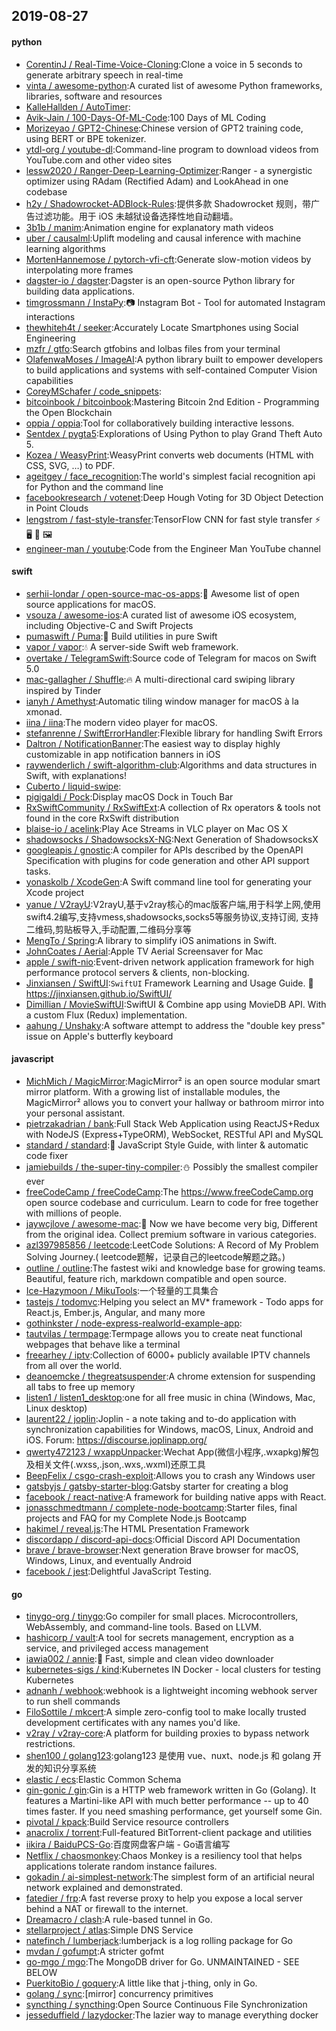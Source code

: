 ## 2019-08-27

#### python
* [CorentinJ / Real-Time-Voice-Cloning](https://github.com/CorentinJ/Real-Time-Voice-Cloning):Clone a voice in 5 seconds to generate arbitrary speech in real-time
* [vinta / awesome-python](https://github.com/vinta/awesome-python):A curated list of awesome Python frameworks, libraries, software and resources
* [KalleHallden / AutoTimer](https://github.com/KalleHallden/AutoTimer):
* [Avik-Jain / 100-Days-Of-ML-Code](https://github.com/Avik-Jain/100-Days-Of-ML-Code):100 Days of ML Coding
* [Morizeyao / GPT2-Chinese](https://github.com/Morizeyao/GPT2-Chinese):Chinese version of GPT2 training code, using BERT or BPE tokenizer.
* [ytdl-org / youtube-dl](https://github.com/ytdl-org/youtube-dl):Command-line program to download videos from YouTube.com and other video sites
* [lessw2020 / Ranger-Deep-Learning-Optimizer](https://github.com/lessw2020/Ranger-Deep-Learning-Optimizer):Ranger - a synergistic optimizer using RAdam (Rectified Adam) and LookAhead in one codebase
* [h2y / Shadowrocket-ADBlock-Rules](https://github.com/h2y/Shadowrocket-ADBlock-Rules):提供多款 Shadowrocket 规则，带广告过滤功能。用于 iOS 未越狱设备选择性地自动翻墙。
* [3b1b / manim](https://github.com/3b1b/manim):Animation engine for explanatory math videos
* [uber / causalml](https://github.com/uber/causalml):Uplift modeling and causal inference with machine learning algorithms
* [MortenHannemose / pytorch-vfi-cft](https://github.com/MortenHannemose/pytorch-vfi-cft):Generate slow-motion videos by interpolating more frames
* [dagster-io / dagster](https://github.com/dagster-io/dagster):Dagster is an open-source Python library for building data applications.
* [timgrossmann / InstaPy](https://github.com/timgrossmann/InstaPy):📷
Instagram Bot - Tool for automated Instagram interactions
* [thewhiteh4t / seeker](https://github.com/thewhiteh4t/seeker):Accurately Locate Smartphones using Social Engineering
* [mzfr / gtfo](https://github.com/mzfr/gtfo):Search gtfobins and lolbas files from your terminal
* [OlafenwaMoses / ImageAI](https://github.com/OlafenwaMoses/ImageAI):A python library built to empower developers to build applications and systems with self-contained Computer Vision capabilities
* [CoreyMSchafer / code_snippets](https://github.com/CoreyMSchafer/code_snippets):
* [bitcoinbook / bitcoinbook](https://github.com/bitcoinbook/bitcoinbook):Mastering Bitcoin 2nd Edition - Programming the Open Blockchain
* [oppia / oppia](https://github.com/oppia/oppia):Tool for collaboratively building interactive lessons.
* [Sentdex / pygta5](https://github.com/Sentdex/pygta5):Explorations of Using Python to play Grand Theft Auto 5.
* [Kozea / WeasyPrint](https://github.com/Kozea/WeasyPrint):WeasyPrint converts web documents (HTML with CSS, SVG, …) to PDF.
* [ageitgey / face_recognition](https://github.com/ageitgey/face_recognition):The world's simplest facial recognition api for Python and the command line
* [facebookresearch / votenet](https://github.com/facebookresearch/votenet):Deep Hough Voting for 3D Object Detection in Point Clouds
* [lengstrom / fast-style-transfer](https://github.com/lengstrom/fast-style-transfer):TensorFlow CNN for fast style transfer ⚡
🖥
🎨
🖼
* [engineer-man / youtube](https://github.com/engineer-man/youtube):Code from the Engineer Man YouTube channel

#### swift
* [serhii-londar / open-source-mac-os-apps](https://github.com/serhii-londar/open-source-mac-os-apps):🚀
Awesome list of open source applications for macOS.
* [vsouza / awesome-ios](https://github.com/vsouza/awesome-ios):A curated list of awesome iOS ecosystem, including Objective-C and Swift Projects
* [pumaswift / Puma](https://github.com/pumaswift/Puma):🐯
Build utilities in pure Swift
* [vapor / vapor](https://github.com/vapor/vapor):💧
A server-side Swift web framework.
* [overtake / TelegramSwift](https://github.com/overtake/TelegramSwift):Source code of Telegram for macos on Swift 5.0
* [mac-gallagher / Shuffle](https://github.com/mac-gallagher/Shuffle):🔥
A multi-directional card swiping library inspired by Tinder
* [ianyh / Amethyst](https://github.com/ianyh/Amethyst):Automatic tiling window manager for macOS à la xmonad.
* [iina / iina](https://github.com/iina/iina):The modern video player for macOS.
* [stefanrenne / SwiftErrorHandler](https://github.com/stefanrenne/SwiftErrorHandler):Flexible library for handling Swift Errors
* [Daltron / NotificationBanner](https://github.com/Daltron/NotificationBanner):The easiest way to display highly customizable in app notification banners in iOS
* [raywenderlich / swift-algorithm-club](https://github.com/raywenderlich/swift-algorithm-club):Algorithms and data structures in Swift, with explanations!
* [Cuberto / liquid-swipe](https://github.com/Cuberto/liquid-swipe):
* [pigigaldi / Pock](https://github.com/pigigaldi/Pock):Display macOS Dock in Touch Bar
* [RxSwiftCommunity / RxSwiftExt](https://github.com/RxSwiftCommunity/RxSwiftExt):A collection of Rx operators & tools not found in the core RxSwift distribution
* [blaise-io / acelink](https://github.com/blaise-io/acelink):Play Ace Streams in VLC player on Mac OS X
* [shadowsocks / ShadowsocksX-NG](https://github.com/shadowsocks/ShadowsocksX-NG):Next Generation of ShadowsocksX
* [googleapis / gnostic](https://github.com/googleapis/gnostic):A compiler for APIs described by the OpenAPI Specification with plugins for code generation and other API support tasks.
* [yonaskolb / XcodeGen](https://github.com/yonaskolb/XcodeGen):A Swift command line tool for generating your Xcode project
* [yanue / V2rayU](https://github.com/yanue/V2rayU):V2rayU,基于v2ray核心的mac版客户端,用于科学上网,使用swift4.2编写,支持vmess,shadowsocks,socks5等服务协议,支持订阅, 支持二维码,剪贴板导入,手动配置,二维码分享等
* [MengTo / Spring](https://github.com/MengTo/Spring):A library to simplify iOS animations in Swift.
* [JohnCoates / Aerial](https://github.com/JohnCoates/Aerial):Apple TV Aerial Screensaver for Mac
* [apple / swift-nio](https://github.com/apple/swift-nio):Event-driven network application framework for high performance protocol servers & clients, non-blocking.
* [Jinxiansen / SwiftUI](https://github.com/Jinxiansen/SwiftUI):`SwiftUI` Framework Learning and Usage Guide.
🚀
https://jinxiansen.github.io/SwiftUI/
* [Dimillian / MovieSwiftUI](https://github.com/Dimillian/MovieSwiftUI):SwiftUI & Combine app using MovieDB API. With a custom Flux (Redux) implementation.
* [aahung / Unshaky](https://github.com/aahung/Unshaky):A software attempt to address the "double key press" issue on Apple's butterfly keyboard

#### javascript
* [MichMich / MagicMirror](https://github.com/MichMich/MagicMirror):MagicMirror² is an open source modular smart mirror platform. With a growing list of installable modules, the MagicMirror² allows you to convert your hallway or bathroom mirror into your personal assistant.
* [pietrzakadrian / bank](https://github.com/pietrzakadrian/bank):Full Stack Web Application using ReactJS+Redux with NodeJS (Express+TypeORM), WebSocket, RESTful API and MySQL
* [standard / standard](https://github.com/standard/standard):🌟
JavaScript Style Guide, with linter & automatic code fixer
* [jamiebuilds / the-super-tiny-compiler](https://github.com/jamiebuilds/the-super-tiny-compiler):⛄️
Possibly the smallest compiler ever
* [freeCodeCamp / freeCodeCamp](https://github.com/freeCodeCamp/freeCodeCamp):The https://www.freeCodeCamp.org open source codebase and curriculum. Learn to code for free together with millions of people.
* [jaywcjlove / awesome-mac](https://github.com/jaywcjlove/awesome-mac): Now we have become very big, Different from the original idea. Collect premium software in various categories.
* [azl397985856 / leetcode](https://github.com/azl397985856/leetcode):LeetCode Solutions: A Record of My Problem Solving Journey.( leetcode题解，记录自己的leetcode解题之路。)
* [outline / outline](https://github.com/outline/outline):The fastest wiki and knowledge base for growing teams. Beautiful, feature rich, markdown compatible and open source.
* [Ice-Hazymoon / MikuTools](https://github.com/Ice-Hazymoon/MikuTools):一个轻量的工具集合
* [tastejs / todomvc](https://github.com/tastejs/todomvc):Helping you select an MV* framework - Todo apps for React.js, Ember.js, Angular, and many more
* [gothinkster / node-express-realworld-example-app](https://github.com/gothinkster/node-express-realworld-example-app):
* [tautvilas / termpage](https://github.com/tautvilas/termpage):Termpage allows you to create neat functional webpages that behave like a terminal
* [freearhey / iptv](https://github.com/freearhey/iptv):Collection of 6000+ publicly available IPTV channels from all over the world.
* [deanoemcke / thegreatsuspender](https://github.com/deanoemcke/thegreatsuspender):A chrome extension for suspending all tabs to free up memory
* [listen1 / listen1_desktop](https://github.com/listen1/listen1_desktop):one for all free music in china (Windows, Mac, Linux desktop)
* [laurent22 / joplin](https://github.com/laurent22/joplin):Joplin - a note taking and to-do application with synchronization capabilities for Windows, macOS, Linux, Android and iOS. Forum: https://discourse.joplinapp.org/
* [qwerty472123 / wxappUnpacker](https://github.com/qwerty472123/wxappUnpacker):Wechat App(微信小程序,.wxapkg)解包及相关文件(.wxss,.json,.wxs,.wxml)还原工具
* [BeepFelix / csgo-crash-exploit](https://github.com/BeepFelix/csgo-crash-exploit):Allows you to crash any Windows user
* [gatsbyjs / gatsby-starter-blog](https://github.com/gatsbyjs/gatsby-starter-blog):Gatsby starter for creating a blog
* [facebook / react-native](https://github.com/facebook/react-native):A framework for building native apps with React.
* [jonasschmedtmann / complete-node-bootcamp](https://github.com/jonasschmedtmann/complete-node-bootcamp):Starter files, final projects and FAQ for my Complete Node.js Bootcamp
* [hakimel / reveal.js](https://github.com/hakimel/reveal.js):The HTML Presentation Framework
* [discordapp / discord-api-docs](https://github.com/discordapp/discord-api-docs):Official Discord API Documentation
* [brave / brave-browser](https://github.com/brave/brave-browser):Next generation Brave browser for macOS, Windows, Linux, and eventually Android
* [facebook / jest](https://github.com/facebook/jest):Delightful JavaScript Testing.

#### go
* [tinygo-org / tinygo](https://github.com/tinygo-org/tinygo):Go compiler for small places. Microcontrollers, WebAssembly, and command-line tools. Based on LLVM.
* [hashicorp / vault](https://github.com/hashicorp/vault):A tool for secrets management, encryption as a service, and privileged access management
* [iawia002 / annie](https://github.com/iawia002/annie):👾
Fast, simple and clean video downloader
* [kubernetes-sigs / kind](https://github.com/kubernetes-sigs/kind):Kubernetes IN Docker - local clusters for testing Kubernetes
* [adnanh / webhook](https://github.com/adnanh/webhook):webhook is a lightweight incoming webhook server to run shell commands
* [FiloSottile / mkcert](https://github.com/FiloSottile/mkcert):A simple zero-config tool to make locally trusted development certificates with any names you'd like.
* [v2ray / v2ray-core](https://github.com/v2ray/v2ray-core):A platform for building proxies to bypass network restrictions.
* [shen100 / golang123](https://github.com/shen100/golang123):golang123 是使用 vue、nuxt、node.js 和 golang 开发的知识分享系统
* [elastic / ecs](https://github.com/elastic/ecs):Elastic Common Schema
* [gin-gonic / gin](https://github.com/gin-gonic/gin):Gin is a HTTP web framework written in Go (Golang). It features a Martini-like API with much better performance -- up to 40 times faster. If you need smashing performance, get yourself some Gin.
* [pivotal / kpack](https://github.com/pivotal/kpack):Build Service resource controllers
* [anacrolix / torrent](https://github.com/anacrolix/torrent):Full-featured BitTorrent-client package and utilities
* [iikira / BaiduPCS-Go](https://github.com/iikira/BaiduPCS-Go):百度网盘客户端 - Go语言编写
* [Netflix / chaosmonkey](https://github.com/Netflix/chaosmonkey):Chaos Monkey is a resiliency tool that helps applications tolerate random instance failures.
* [gokadin / ai-simplest-network](https://github.com/gokadin/ai-simplest-network):The simplest form of an artificial neural network explained and demonstrated.
* [fatedier / frp](https://github.com/fatedier/frp):A fast reverse proxy to help you expose a local server behind a NAT or firewall to the internet.
* [Dreamacro / clash](https://github.com/Dreamacro/clash):A rule-based tunnel in Go.
* [stellarproject / atlas](https://github.com/stellarproject/atlas):Simple DNS Service
* [natefinch / lumberjack](https://github.com/natefinch/lumberjack):lumberjack is a log rolling package for Go
* [mvdan / gofumpt](https://github.com/mvdan/gofumpt):A stricter gofmt
* [go-mgo / mgo](https://github.com/go-mgo/mgo):The MongoDB driver for Go. UNMAINTAINED - SEE BELOW
* [PuerkitoBio / goquery](https://github.com/PuerkitoBio/goquery):A little like that j-thing, only in Go.
* [golang / sync](https://github.com/golang/sync):[mirror] concurrency primitives
* [syncthing / syncthing](https://github.com/syncthing/syncthing):Open Source Continuous File Synchronization
* [jesseduffield / lazydocker](https://github.com/jesseduffield/lazydocker):The lazier way to manage everything docker
